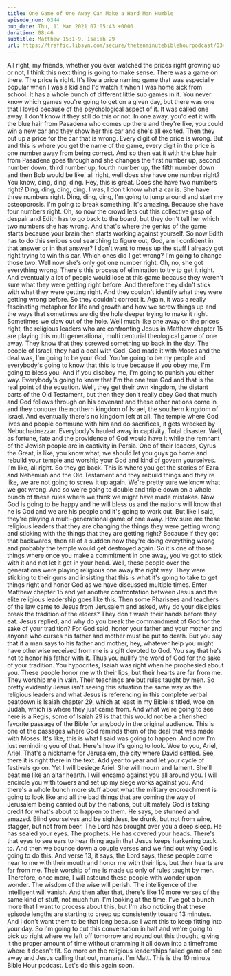 ```yaml
---
title: One Game of One Away Can Make a Hard Man Humble
episode_num: 0344
pub_date: Thu, 11 Mar 2021 07:05:43 +0000
duration: 08:46
subtitle: Matthew 15:1-9, Isaiah 29
url: https://traffic.libsyn.com/secure/thetenminutebiblehourpodcast/0344_-_One_Game_of_One_Away_Can_Make_a_Hard_Man_Humble.mp3
---
```


 All right, my friends, whether you ever watched the prices right growing up or not, I think this next thing is going to make sense. There was a game on there. The price is right. It's like a price naming game that was especially popular when I was a kid and I'd watch it when I was home sick from school. It has a whole bunch of different little sub games in it. You never know which games you're going to get on a given day, but there was one that I loved because of the psychological aspect of it. It was called one away. I don't know if they still do this or not. In one away, you'd eat it with the blue hair from Pasadena who comes up there and they're like, you could win a new car and they show her this car and she's all excited. Then they put up a price for the car that is wrong. Every digit of the price is wrong. But and this is where you get the name of the game, every digit in the price is one number away from being correct. And so then eat it with the blue hair from Pasadena goes through and she changes the first number up, second number down, third number up, fourth number up, the fifth number down and then Bob would be like, all right, well does she have one number right? You know, ding, ding, ding. Hey, this is great. Does she have two numbers right? Ding, ding, ding, ding. I was, I don't know what a car is. She have three numbers right. Ding, ding, ding, I'm going to jump around and start my osteoporosis. I'm going to break something. It's amazing. Because she have four numbers right. Oh, so now the crowd lets out this collective gasp of despair and Edith has to go back to the board, but they don't tell her which two numbers she has wrong. And that's where the genius of the game starts because your brain then starts working against yourself. So now Edith has to do this serious soul searching to figure out, God, am I confident in that answer or in that answer? I don't want to mess up the stuff I already got right trying to win this car. Which ones did I get wrong? I'm going to change those two. Well now she's only got one number right. Oh, no, she got everything wrong. There's this process of elimination to try to get it right. And eventually a lot of people would lose at this game because they weren't sure what they were getting right before. And therefore they didn't stick with what they were getting right. And they couldn't identify what they were getting wrong before. So they couldn't correct it. Again, it was a really fascinating metaphor for life and growth and how we screw things up and the ways that sometimes we dig the hole deeper trying to make it right. Sometimes we claw out of the hole. Well much like one away on the prices right, the religious leaders who are confronting Jesus in Matthew chapter 15 are playing this multi generational, multi centurial theological game of one away. They know that they screwed something up back in the day. The people of Israel, they had a deal with God. God made it with Moses and the deal was, I'm going to be your God. You're going to be my people and everybody's going to know that this is true because if you obey me, I'm going to bless you. And if you disobey me, I'm going to punish you either way. Everybody's going to know that I'm the one true God and that is the real point of the equation. Well, they get their own kingdom, the distant parts of the Old Testament, but then they don't really obey God that much and God follows through on his covenant and these other nations come in and they conquer the northern kingdom of Israel, the southern kingdom of Israel. And eventually there's no kingdom left at all. The temple where God lives and people commune with him and do sacrifices, it gets wrecked by Nebuchadnezzar. Everybody's hauled away in captivity. Total disaster. Well, as fortune, fate and the providence of God would have it while the remnant of the Jewish people are in captivity in Persia. One of their leaders, Cyrus the Great, is like, you know what, we should let you guys go home and rebuild your temple and worship your God and kind of govern yourselves. I'm like, all right. So they go back. This is where you get the stories of Ezra and Nehemiah and the Old Testament and they rebuild things and they're like, we are not going to screw it up again. We're pretty sure we know what we got wrong. And so we're going to double and triple down on a whole bunch of these rules where we think we might have made mistakes. Now God is going to be happy and he will bless us and the nations will know that he is God and we are his people and it's going to work out. But like I said, they're playing a multi-generational game of one away. How sure are these religious leaders that they are changing the things they were getting wrong and sticking with the things that they are getting right? Because if they got that backwards, then all of a sudden now they're doing everything wrong and probably the temple would get destroyed again. So it's one of those things where once you make a commitment in one away, you've got to stick with it and not let it get in your head. Well, these people over the generations were playing religious one away the right way. They were sticking to their guns and insisting that this is what it's going to take to get things right and honor God as we have discussed multiple times. Enter Matthew chapter 15 and yet another confrontation between Jesus and the elite religious leadership goes like this. Then some Pharisees and teachers of the law came to Jesus from Jerusalem and asked, why do your disciples break the tradition of the elders? They don't wash their hands before they eat. Jesus replied, and why do you break the commandment of God for the sake of your tradition? For God said, honor your father and your mother and anyone who curses his father and mother must be put to death. But you say that if a man says to his father and mother, hey, whatever help you might have otherwise received from me is a gift devoted to God. You say that he's not to honor his father with it. Thus you nullify the word of God for the sake of your tradition. You hypocrites, Isaiah was right when he prophesied about you. These people honor me with their lips, but their hearts are far from me. They worship me in vain. Their teachings are but rules taught by men. So pretty evidently Jesus isn't seeing this situation the same way as the religious leaders and what Jesus is referencing in this complete verbal beatdown is Isaiah chapter 29, which at least in my Bible is titled, woe on Judah, which is where they just came from. And what we're going to see here is a Regis, some of Isaiah 29 is that this would not be a cherished favorite passage of the Bible for anybody in the original audience. This is one of the passages where God reminds them of the deal that was made with Moses. It's like, this is what I said was going to happen. And now I'm just reminding you of that. Here's how it's going to look. Woe to you, Ariel, Ariel. That's a nickname for Jerusalem, the city where David settled. See, there it is right there in the text. Add year to year and let your cycle of festivals go on. Yet I will besiege Ariel. She will mourn and lament. She'll beat me like an altar hearth. I will encamp against you all around you. I will encircle you with towers and set up my siege works against you. And there's a whole bunch more stuff about what the military encroachment is going to look like and all the bad things that are coming the way of Jerusalem being carried out by the nations, but ultimately God is taking credit for what's about to happen to them. He says, be stunned and amazed. Blind yourselves and be sightless, be drunk, but not from wine, stagger, but not from beer. The Lord has brought over you a deep sleep. He has sealed your eyes. The prophets. He has covered your heads. There's that eyes to see ears to hear thing again that Jesus keeps harkening back to. And then we bounce down a couple verses and we find out why God is going to do this. And verse 13, it says, the Lord says, these people come near to me with their mouth and honor me with their lips, but their hearts are far from me. Their worship of me is made up only of rules taught by men. Therefore, once more, I will astound these people with wonder upon wonder. The wisdom of the wise will perish. The intelligence of the intelligent will vanish. And then after that, there's like 10 more verses of the same kind of stuff, not much fun. I'm looking at the time. I've got a bunch more that I want to process about this, but I'm also noticing that these episode lengths are starting to creep up consistently toward 13 minutes. And I don't want them to be that long because I want this to keep fitting into your day. So I'm going to cut this conversation in half and we're going to pick up right where we left off tomorrow and round out this thought, giving it the proper amount of time without cramming it all down into a timeframe where it doesn't fit. So more on the religious leaderships failed game of one away and Jesus calling that out, manana. I'm Matt. This is the 10 minute Bible Hour podcast. Let's do this again soon.